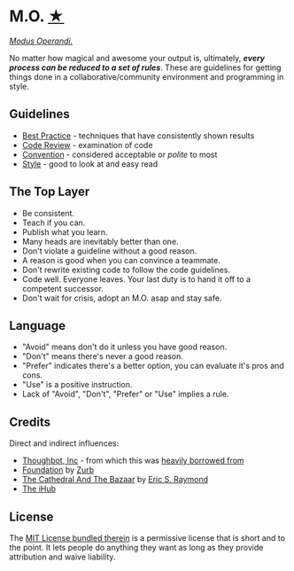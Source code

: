 M.O. [★][6]
===========

[_Modus Operandi._][6]

No matter how magical and awesome your output is, ultimately, _**every process
can be reduced to a set of rules**_. These are guidelines for getting things
done in a collaborative/community environment and programming in style.

Guidelines
----------

* [Best Practice][12] - techniques that have consistently shown results
* [Code Review][9] -  examination of code
* [Convention][11] - considered acceptable or _polite_ to most
* [Style][13] - good to look at and easy read


The Top Layer
-------------

* Be consistent.
* Teach if you can.
* Publish what you learn.
* Many heads are inevitably better than one.
* Don't violate a guideline without a good reason.
* A reason is good when you can convince a teammate.
* Don't rewrite existing code to follow the code guidelines.
* Code well. Everyone leaves. Your last duty is to hand it off to a competent successor.
* Don't wait for crisis, adopt an M.O. asap and stay safe.


Language
--------

* "Avoid" means don't do it unless you have good reason.
* "Don't" means there's never a good reason.
* "Prefer" indicates there's a better option, you can evaluate it's pros and cons.
* "Use" is a positive instruction.
* Lack of "Avoid", "Don't", "Prefer" or "Use" implies a rule.


Credits
-------

Direct and indirect influences:

* [Thoughbot, Inc][2] - from which this was [heavily borrowed from][3]
* [Foundation][4] by [Zurb][5]
* [The Cathedral And The Bazaar][7] by [Eric S. Raymond][8]
* [The iHub][10]


License
-------

The [MIT License bundled therein][1] is a permissive license that is short and
to the point. It lets people do anything they want as long as they provide
attribution and waive liability.


[1]: LICENSE
[2]: http://www.thoughtbot.com/
[3]: https://github.com/thoughtbot/guides
[4]: http://foundation.zurb.com/
[5]: http://www.zurb.com/
[6]: http://kingori.co/articles/2013/09/mo/
[7]: http://kingori.co/articles/2013/08/cathedral-and-bazaar/
[8]: http://www.catb.org/~esr/
[9]: code-review/README.md
[10]: http://ihub.co.ke/
[11]: convention/README.md
[12]: best-practice/README.md
[13]: style/README.md

